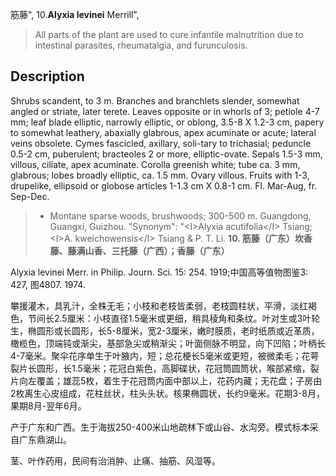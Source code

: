 筋藤",
10.**Alyxia levinei** Merrill",

> All parts of the plant are used to cure infantile malnutrition due to intestinal parasites, rheumatalgia, and furunculosis.

## Description
Shrubs scandent, to 3 m. Branches and branchlets slender, somewhat angled or striate, later terete. Leaves opposite or in whorls of 3; petiole 4-7 mm; leaf blade elliptic, narrowly elliptic, or oblong, 3.5-8 X 1.2-3 cm, papery to somewhat leathery, abaxially glabrous, apex acuminate or acute; lateral veins obsolete. Cymes fascicled, axillary, soli-tary to trichasial; peduncle 0.5-2 cm, puberulent; bracteoles 2 or more, elliptic-ovate. Sepals 1.5-3 mm, villous, ciliate, apex acuminate. Corolla greenish white; tube ca. 3 mm, glabrous; lobes broadly elliptic, ca. 1.5 mm. Ovary villous. Fruits with 1-3, drupelike, ellipsoid or globose articles 1-1.3 cm X 0.8-1 cm. Fl. Mar-Aug, fr. Sep-Dec.

> * Montane sparse woods, brushwoods; 300-500 m. Guangdong, Guangxi, Guizhou.
  "Synonym": "&lt;I&gt;Alyxia acutifolia&lt;/I&gt; Tsiang; &lt;I&gt;A. kweichowensis&lt;/I&gt; Tsiang &amp; P. T. Li.
**10. 筋藤（广东）坎香藤、藤满山香、三托藤（广西）；香藤（广东）**

Alyxia levinei Merr. in Philip. Journ. Sci. 15: 254. 1919;中国高等值物图鉴3: 427, 图4807. 1974.

攀援灌木，具乳汁，全株无毛；小枝和老枝皆柔弱，老枝圆柱状，平滑，淡红褐色，节间长2.5厘米：小枝直径1.5毫米或更细，稍具稜角和条纹。叶对生或3叶轮生，椭圆形或长圆形，长5-8厘米，宽2-3厘米，嫩时膜质，老时纸质或近革质，橄榄色，顶端钝或渐尖，基部急尖或稍渐尖；叶面侧脉不明显，向下凹陷；叶柄长4-7毫米。聚伞花序单生于叶腋内，短；总花梗长5毫米或更短，被微柔毛；花萼裂片长圆形，长1.5毫米；花冠白紫色，高脚碟状，花冠筒圆筒状，喉部紧缩，裂片向左覆盖；雄蕊5枚，着生于花冠筒内面中部以上，花药内藏；无花盘；子房由2枚离生心皮组成，花柱丝状，柱头头状。核果椭圆状，长约9毫米。花期3-8月，果期8月-翌年6月。

产于广东和广西。生于海拔250-400米山地疏林下或山谷、水沟旁。模式标本采自广东鼎湖山。

茎、叶作药用，民间有治消肿、止痛、抽筋、风湿等。
